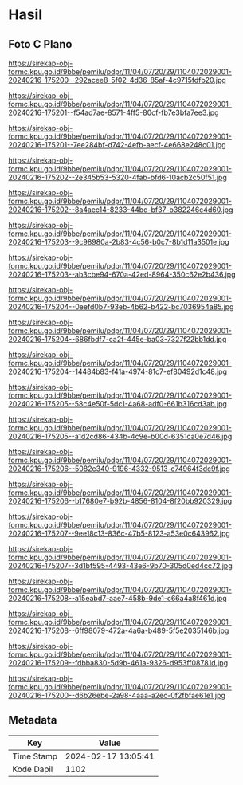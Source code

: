 # Hasil

## Foto C Plano

https://sirekap-obj-formc.kpu.go.id/9bbe/pemilu/pdpr/11/04/07/20/29/1104072029001-20240216-175200--292acee8-5f02-4d36-85af-4c9715fdfb20.jpg

https://sirekap-obj-formc.kpu.go.id/9bbe/pemilu/pdpr/11/04/07/20/29/1104072029001-20240216-175201--f54ad7ae-8571-4ff5-80cf-fb7e3bfa7ee3.jpg

https://sirekap-obj-formc.kpu.go.id/9bbe/pemilu/pdpr/11/04/07/20/29/1104072029001-20240216-175201--7ee284bf-d742-4efb-aecf-4e668e248c01.jpg

https://sirekap-obj-formc.kpu.go.id/9bbe/pemilu/pdpr/11/04/07/20/29/1104072029001-20240216-175202--2e345b53-5320-4fab-bfd6-10acb2c50f51.jpg

https://sirekap-obj-formc.kpu.go.id/9bbe/pemilu/pdpr/11/04/07/20/29/1104072029001-20240216-175202--8a4aec14-8233-44bd-bf37-b382246c4d60.jpg

https://sirekap-obj-formc.kpu.go.id/9bbe/pemilu/pdpr/11/04/07/20/29/1104072029001-20240216-175203--9c98980a-2b83-4c56-b0c7-8b1d11a3501e.jpg

https://sirekap-obj-formc.kpu.go.id/9bbe/pemilu/pdpr/11/04/07/20/29/1104072029001-20240216-175203--ab3cbe94-670a-42ed-8964-350c62e2b436.jpg

https://sirekap-obj-formc.kpu.go.id/9bbe/pemilu/pdpr/11/04/07/20/29/1104072029001-20240216-175204--0eefd0b7-93eb-4b62-b422-bc7036954a85.jpg

https://sirekap-obj-formc.kpu.go.id/9bbe/pemilu/pdpr/11/04/07/20/29/1104072029001-20240216-175204--686fbdf7-ca2f-445e-ba03-7327f22bb1dd.jpg

https://sirekap-obj-formc.kpu.go.id/9bbe/pemilu/pdpr/11/04/07/20/29/1104072029001-20240216-175204--14484b83-f41a-4974-81c7-ef80492d1c48.jpg

https://sirekap-obj-formc.kpu.go.id/9bbe/pemilu/pdpr/11/04/07/20/29/1104072029001-20240216-175205--58c4e50f-5dc1-4a68-adf0-661b316cd3ab.jpg

https://sirekap-obj-formc.kpu.go.id/9bbe/pemilu/pdpr/11/04/07/20/29/1104072029001-20240216-175205--a1d2cd86-434b-4c9e-b00d-6351ca0e7d46.jpg

https://sirekap-obj-formc.kpu.go.id/9bbe/pemilu/pdpr/11/04/07/20/29/1104072029001-20240216-175206--5082e340-9196-4332-9513-c74964f3dc9f.jpg

https://sirekap-obj-formc.kpu.go.id/9bbe/pemilu/pdpr/11/04/07/20/29/1104072029001-20240216-175206--b17680e7-b92b-4856-8104-8f20bb920329.jpg

https://sirekap-obj-formc.kpu.go.id/9bbe/pemilu/pdpr/11/04/07/20/29/1104072029001-20240216-175207--9ee18c13-836c-47b5-8123-a53e0c643962.jpg

https://sirekap-obj-formc.kpu.go.id/9bbe/pemilu/pdpr/11/04/07/20/29/1104072029001-20240216-175207--3d1bf595-4493-43e6-9b70-305d0ed4cc72.jpg

https://sirekap-obj-formc.kpu.go.id/9bbe/pemilu/pdpr/11/04/07/20/29/1104072029001-20240216-175208--a15eabd7-aae7-458b-9de1-c66a4a8f461d.jpg

https://sirekap-obj-formc.kpu.go.id/9bbe/pemilu/pdpr/11/04/07/20/29/1104072029001-20240216-175208--6ff98079-472a-4a6a-b489-5f5e2035146b.jpg

https://sirekap-obj-formc.kpu.go.id/9bbe/pemilu/pdpr/11/04/07/20/29/1104072029001-20240216-175209--fdbba830-5d9b-461a-9326-d953ff08781d.jpg

https://sirekap-obj-formc.kpu.go.id/9bbe/pemilu/pdpr/11/04/07/20/29/1104072029001-20240216-175200--d6b26ebe-2a98-4aaa-a2ec-0f2fbfae61e1.jpg


## Metadata

| Key        | Value               |
| ---------- | ------------------- |
| Time Stamp | 2024-02-17 13:05:41 |
| Kode Dapil | 1102                |




